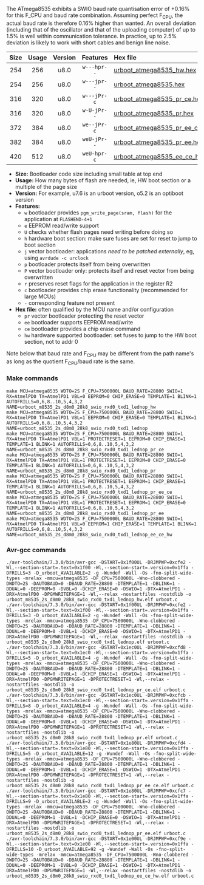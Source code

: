 The ATmega8535 exhibits a SWIO baud rate quantisation error of +0.16% for this F_CPU and baud rate combination. Assuming perfect F<sub>CPU</sub>, the actual baud rate is therefore 0.16% higher than wanted. An overall deviation (including that of the oscillator and that of the uploading computer) of up to 1.5% is well within communication tolerance. In practice, up to 2.5% deviation is likely to work with short cables and benign line noise.

|Size|Usage|Version|Features|Hex file|
|:-:|:-:|:-:|:-:|:--|
|254|256|u8.0|`w---hpr--`|[urboot_atmega8535_hw.hex](https://raw.githubusercontent.com/stefanrueger/urboot.hex/main/cores/mightycore/atmega8535/watchdog_2_s/internal_oscillator/7500000_hz/28800_baud/uart0_rxd0_txd1/lednop/urboot_atmega8535_hw.hex)|
|254|256|u8.0|`w---jpr--`|[urboot_atmega8535.hex](https://raw.githubusercontent.com/stefanrueger/urboot.hex/main/cores/mightycore/atmega8535/watchdog_2_s/internal_oscillator/7500000_hz/28800_baud/uart0_rxd0_txd1/lednop/urboot_atmega8535.hex)|
|316|320|u8.0|`w---jPr-c`|[urboot_atmega8535_pr_ce.hex](https://raw.githubusercontent.com/stefanrueger/urboot.hex/main/cores/mightycore/atmega8535/watchdog_2_s/internal_oscillator/7500000_hz/28800_baud/uart0_rxd0_txd1/lednop/urboot_atmega8535_pr_ce.hex)|
|316|320|u8.0|`w-U-jPr--`|[urboot_atmega8535_pr.hex](https://raw.githubusercontent.com/stefanrueger/urboot.hex/main/cores/mightycore/atmega8535/watchdog_2_s/internal_oscillator/7500000_hz/28800_baud/uart0_rxd0_txd1/lednop/urboot_atmega8535_pr.hex)|
|372|384|u8.0|`we--jPr-c`|[urboot_atmega8535_pr_ee_ce.hex](https://raw.githubusercontent.com/stefanrueger/urboot.hex/main/cores/mightycore/atmega8535/watchdog_2_s/internal_oscillator/7500000_hz/28800_baud/uart0_rxd0_txd1/lednop/urboot_atmega8535_pr_ee_ce.hex)|
|382|384|u8.0|`weU-jPr--`|[urboot_atmega8535_pr_ee.hex](https://raw.githubusercontent.com/stefanrueger/urboot.hex/main/cores/mightycore/atmega8535/watchdog_2_s/internal_oscillator/7500000_hz/28800_baud/uart0_rxd0_txd1/lednop/urboot_atmega8535_pr_ee.hex)|
|420|512|u8.0|`weU-hpr-c`|[urboot_atmega8535_ee_ce_hw.hex](https://raw.githubusercontent.com/stefanrueger/urboot.hex/main/cores/mightycore/atmega8535/watchdog_2_s/internal_oscillator/7500000_hz/28800_baud/uart0_rxd0_txd1/lednop/urboot_atmega8535_ee_ce_hw.hex)|

- **Size:** Bootloader code size including small table at top end
- **Usage:** How many bytes of flash are needed, ie, HW boot section or a multiple of the page size
- **Version:** For example, u7.6 is an urboot version, o5.2 is an optiboot version
- **Features:**
  + `w` bootloader provides `pgm_write_page(sram, flash)` for the application at `FLASHEND-4+1`
  + `e` EEPROM read/write support
  + `U` checks whether flash pages need writing before doing so
  + `h` hardware boot section: make sure fuses are set for reset to jump to boot section
  + `j` vector bootloader: applications *need to be patched externally*, eg, using `avrdude -c urclock`
  + `p` bootloader protects itself from being overwritten
  + `P` vector bootloader only: protects itself and reset vector from being overwritten
  + `r` preserves reset flags for the application in the register R2
  + `c` bootloader provides chip erase functionality (recommended for large MCUs)
  + `-` corresponding feature not present
- **Hex file:** often qualified by the MCU name and/or configuration
  + `pr` vector bootloader protecting the reset vector
  + `ee` bootloader supports EEPROM read/write
  + `ce` bootloader provides a chip erase command
  + `hw` hardware supported bootloader: set fuses to jump to the HW boot section, not to addr 0


Note below that baud rate and F<sub>CPU</sub> may be different from the path name's as long as the quotient F<sub>CPU</sub>/baud rate is the same.

### Make commands
```
make MCU=atmega8535 WDTO=2S F_CPU=7500000L BAUD_RATE=28800 SWIO=1 RX=AtmelPD0 TX=AtmelPD1 VBL=0 EEPROM=0 CHIP_ERASE=0 TEMPLATE=1 BLINK=1 AUTOFRILLS=0,6,8..10,5,4,3,2 NAME=urboot_m8535_2s_d8m0_28k8_swio_rxd0_txd1_lednop_hw
make MCU=atmega8535 WDTO=2S F_CPU=7500000L BAUD_RATE=28800 SWIO=1 RX=AtmelPD0 TX=AtmelPD1 VBL=1 EEPROM=0 CHIP_ERASE=0 TEMPLATE=1 BLINK=1 AUTOFRILLS=0,6,8..10,5,4,3,2 NAME=urboot_m8535_2s_d8m0_28k8_swio_rxd0_txd1_lednop
make MCU=atmega8535 WDTO=2S F_CPU=7500000L BAUD_RATE=28800 SWIO=1 RX=AtmelPD0 TX=AtmelPD1 VBL=1 PROTECTRESET=1 EEPROM=0 CHIP_ERASE=1 TEMPLATE=1 BLINK=1 AUTOFRILLS=0,6,8..10,5,4,3,2 NAME=urboot_m8535_2s_d8m0_28k8_swio_rxd0_txd1_lednop_pr_ce
make MCU=atmega8535 WDTO=2S F_CPU=7500000L BAUD_RATE=28800 SWIO=1 RX=AtmelPD0 TX=AtmelPD1 VBL=1 PROTECTRESET=1 EEPROM=0 CHIP_ERASE=0 TEMPLATE=1 BLINK=1 AUTOFRILLS=0,6,8..10,5,4,3,2 NAME=urboot_m8535_2s_d8m0_28k8_swio_rxd0_txd1_lednop_pr
make MCU=atmega8535 WDTO=2S F_CPU=7500000L BAUD_RATE=28800 SWIO=1 RX=AtmelPD0 TX=AtmelPD1 VBL=1 PROTECTRESET=1 EEPROM=1 CHIP_ERASE=1 TEMPLATE=1 BLINK=1 AUTOFRILLS=0,6,8..10,5,4,3,2 NAME=urboot_m8535_2s_d8m0_28k8_swio_rxd0_txd1_lednop_pr_ee_ce
make MCU=atmega8535 WDTO=2S F_CPU=7500000L BAUD_RATE=28800 SWIO=1 RX=AtmelPD0 TX=AtmelPD1 VBL=1 PROTECTRESET=1 EEPROM=1 CHIP_ERASE=0 TEMPLATE=1 BLINK=1 AUTOFRILLS=0,6,8..10,5,4,3,2 NAME=urboot_m8535_2s_d8m0_28k8_swio_rxd0_txd1_lednop_pr_ee
make MCU=atmega8535 WDTO=2S F_CPU=7500000L BAUD_RATE=28800 SWIO=1 RX=AtmelPD0 TX=AtmelPD1 VBL=0 EEPROM=1 CHIP_ERASE=1 TEMPLATE=1 BLINK=1 AUTOFRILLS=0,6,8..10,5,4,3,2 NAME=urboot_m8535_2s_d8m0_28k8_swio_rxd0_txd1_lednop_ee_ce_hw
```

### Avr-gcc commands
```
./avr-toolchain/7.3.0/bin/avr-gcc -DSTART=0x1f00UL -DRJMPWP=0xcfe2 -Wl,--section-start=.text=0x1f00 -Wl,--section-start=.version=0x1ffa -DFRILLS=3 -D_urboot_AVAILABLE=2 -g -Wundef -Wall -Os -fno-split-wide-types -mrelax -mmcu=atmega8535 -DF_CPU=7500000L -Wno-clobbered -DWDTO=2S -DAUTOBAUD=0 -DBAUD_RATE=28800 -DTEMPLATE=1 -DBLINK=1 -DDUAL=0 -DEEPROM=0 -DVBL=0 -DCHIP_ERASE=0 -DSWIO=1 -DTX=AtmelPD1 -DRX=AtmelPD0 -DPGMWRITEPAGE=1 -Wl,--relax -nostartfiles -nostdlib -o urboot_m8535_2s_d8m0_28k8_swio_rxd0_txd1_lednop_hw.elf urboot.c
./avr-toolchain/7.3.0/bin/avr-gcc -DSTART=0x1f00UL -DRJMPWP=0xcfe2 -Wl,--section-start=.text=0x1f00 -Wl,--section-start=.version=0x1ffa -DFRILLS=3 -D_urboot_AVAILABLE=2 -g -Wundef -Wall -Os -fno-split-wide-types -mrelax -mmcu=atmega8535 -DF_CPU=7500000L -Wno-clobbered -DWDTO=2S -DAUTOBAUD=0 -DBAUD_RATE=28800 -DTEMPLATE=1 -DBLINK=1 -DDUAL=0 -DEEPROM=0 -DVBL=1 -DCHIP_ERASE=0 -DSWIO=1 -DTX=AtmelPD1 -DRX=AtmelPD0 -DPGMWRITEPAGE=1 -Wl,--relax -nostartfiles -nostdlib -o urboot_m8535_2s_d8m0_28k8_swio_rxd0_txd1_lednop.elf urboot.c
./avr-toolchain/7.3.0/bin/avr-gcc -DSTART=0x1ec0UL -DRJMPWP=0xcfd8 -Wl,--section-start=.text=0x1ec0 -Wl,--section-start=.version=0x1ffa -DFRILLS=5 -D_urboot_AVAILABLE=4 -g -Wundef -Wall -Os -fno-split-wide-types -mrelax -mmcu=atmega8535 -DF_CPU=7500000L -Wno-clobbered -DWDTO=2S -DAUTOBAUD=0 -DBAUD_RATE=28800 -DTEMPLATE=1 -DBLINK=1 -DDUAL=0 -DEEPROM=0 -DVBL=1 -DCHIP_ERASE=1 -DSWIO=1 -DTX=AtmelPD1 -DRX=AtmelPD0 -DPGMWRITEPAGE=1 -DPROTECTRESET=1 -Wl,--relax -nostartfiles -nostdlib -o urboot_m8535_2s_d8m0_28k8_swio_rxd0_txd1_lednop_pr_ce.elf urboot.c
./avr-toolchain/7.3.0/bin/avr-gcc -DSTART=0x1ec0UL -DRJMPWP=0xcfcb -Wl,--section-start=.text=0x1ec0 -Wl,--section-start=.version=0x1ffa -DFRILLS=8 -D_urboot_AVAILABLE=4 -g -Wundef -Wall -Os -fno-split-wide-types -mrelax -mmcu=atmega8535 -DF_CPU=7500000L -Wno-clobbered -DWDTO=2S -DAUTOBAUD=0 -DBAUD_RATE=28800 -DTEMPLATE=1 -DBLINK=1 -DDUAL=0 -DEEPROM=0 -DVBL=1 -DCHIP_ERASE=0 -DSWIO=1 -DTX=AtmelPD1 -DRX=AtmelPD0 -DPGMWRITEPAGE=1 -DPROTECTRESET=1 -Wl,--relax -nostartfiles -nostdlib -o urboot_m8535_2s_d8m0_28k8_swio_rxd0_txd1_lednop_pr.elf urboot.c
./avr-toolchain/7.3.0/bin/avr-gcc -DSTART=0x1e80UL -DRJMPWP=0xcfd4 -Wl,--section-start=.text=0x1e80 -Wl,--section-start=.version=0x1ffa -DFRILLS=5 -D_urboot_AVAILABLE=12 -g -Wundef -Wall -Os -fno-split-wide-types -mrelax -mmcu=atmega8535 -DF_CPU=7500000L -Wno-clobbered -DWDTO=2S -DAUTOBAUD=0 -DBAUD_RATE=28800 -DTEMPLATE=1 -DBLINK=1 -DDUAL=0 -DEEPROM=1 -DVBL=1 -DCHIP_ERASE=1 -DSWIO=1 -DTX=AtmelPD1 -DRX=AtmelPD0 -DPGMWRITEPAGE=1 -DPROTECTRESET=1 -Wl,--relax -nostartfiles -nostdlib -o urboot_m8535_2s_d8m0_28k8_swio_rxd0_txd1_lednop_pr_ee_ce.elf urboot.c
./avr-toolchain/7.3.0/bin/avr-gcc -DSTART=0x1e80UL -DRJMPWP=0xcfc7 -Wl,--section-start=.text=0x1e80 -Wl,--section-start=.version=0x1ffa -DFRILLS=9 -D_urboot_AVAILABLE=2 -g -Wundef -Wall -Os -fno-split-wide-types -mrelax -mmcu=atmega8535 -DF_CPU=7500000L -Wno-clobbered -DWDTO=2S -DAUTOBAUD=0 -DBAUD_RATE=28800 -DTEMPLATE=1 -DBLINK=1 -DDUAL=0 -DEEPROM=1 -DVBL=1 -DCHIP_ERASE=0 -DSWIO=1 -DTX=AtmelPD1 -DRX=AtmelPD0 -DPGMWRITEPAGE=1 -DPROTECTRESET=1 -Wl,--relax -nostartfiles -nostdlib -o urboot_m8535_2s_d8m0_28k8_swio_rxd0_txd1_lednop_pr_ee.elf urboot.c
./avr-toolchain/7.3.0/bin/avr-gcc -DSTART=0x1e00UL -DRJMPWP=0xcf9e -Wl,--section-start=.text=0x1e00 -Wl,--section-start=.version=0x1ffa -DFRILLS=10 -D_urboot_AVAILABLE=92 -g -Wundef -Wall -Os -fno-split-wide-types -mrelax -mmcu=atmega8535 -DF_CPU=7500000L -Wno-clobbered -DWDTO=2S -DAUTOBAUD=0 -DBAUD_RATE=28800 -DTEMPLATE=1 -DBLINK=1 -DDUAL=0 -DEEPROM=1 -DVBL=0 -DCHIP_ERASE=1 -DSWIO=1 -DTX=AtmelPD1 -DRX=AtmelPD0 -DPGMWRITEPAGE=1 -Wl,--relax -nostartfiles -nostdlib -o urboot_m8535_2s_d8m0_28k8_swio_rxd0_txd1_lednop_ee_ce_hw.elf urboot.c
```

